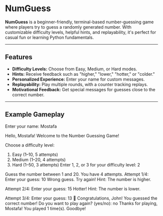 # NumGuess

**NumGuess** is a beginner-friendly, terminal-based number-guessing game where players try to guess a randomly generated number. With customizable difficulty levels, helpful hints, and replayability, it's perfect for casual fun or learning Python fundamentals.

---

## Features

- **Difficulty Levels:** Choose from Easy, Medium, or Hard modes.
- **Hints:** Receive feedback such as "higher," "lower," "hotter," or "colder."
- **Personalized Experience:** Enter your name for custom messages.
- **Replayability:** Play multiple rounds, with a counter tracking replays.
- **Motivational Feedback:** Get special messages for guesses close to the correct number.

---

## Example Gameplay
Enter your name: Mostafa

Hello, Mostafa! Welcome to the Number Guessing Game!

Choose a difficulty level:
1. Easy (1–10, 5 attempts)
2. Medium (1–20, 4 attempts)
3. Hard (1–50, 3 attempts)
Enter 1, 2, or 3 for your difficulty level: 2

Guess the number between 1 and 20. You have 4 attempts.
Attempt 1/4: Enter your guess: 10
Wrong guess. Try again!
Hint: The number is higher.

Attempt 2/4: Enter your guess: 15
Hotter!
Hint: The number is lower.

Attempt 3/4: Enter your guess: 13
🎉 Congratulations, John! You guessed the correct number!
Do you want to play again? (yes/no): no
Thanks for playing, Mostafa! You played 1 time(s). Goodbye!
